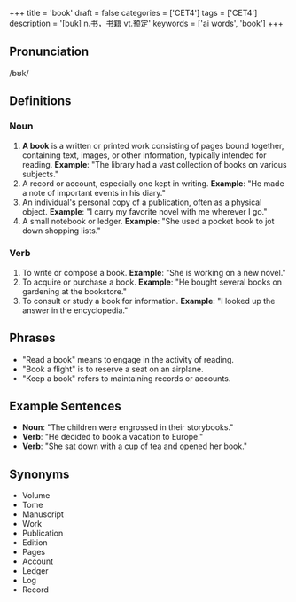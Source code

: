 +++
title = 'book'
draft = false
categories = ['CET4']
tags = ['CET4']
description = '[buk] n.书，书籍 vt.预定'
keywords = ['ai words', 'book']
+++

## Pronunciation
/bʊk/

## Definitions
### Noun
1. **A book** is a written or printed work consisting of pages bound together, containing text, images, or other information, typically intended for reading. **Example**: "The library had a vast collection of books on various subjects."
2. A record or account, especially one kept in writing. **Example**: "He made a note of important events in his diary."
3. An individual's personal copy of a publication, often as a physical object. **Example**: "I carry my favorite novel with me wherever I go."
4. A small notebook or ledger. **Example**: "She used a pocket book to jot down shopping lists."

### Verb
1. To write or compose a book. **Example**: "She is working on a new novel."
2. To acquire or purchase a book. **Example**: "He bought several books on gardening at the bookstore."
3. To consult or study a book for information. **Example**: "I looked up the answer in the encyclopedia."

## Phrases
- "Read a book" means to engage in the activity of reading.
- "Book a flight" is to reserve a seat on an airplane.
- "Keep a book" refers to maintaining records or accounts.

## Example Sentences
- **Noun**: "The children were engrossed in their storybooks."
- **Verb**: "He decided to book a vacation to Europe."
- **Verb**: "She sat down with a cup of tea and opened her book."

## Synonyms
- Volume
- Tome
- Manuscript
- Work
- Publication
- Edition
- Pages
- Account
- Ledger
- Log
- Record
